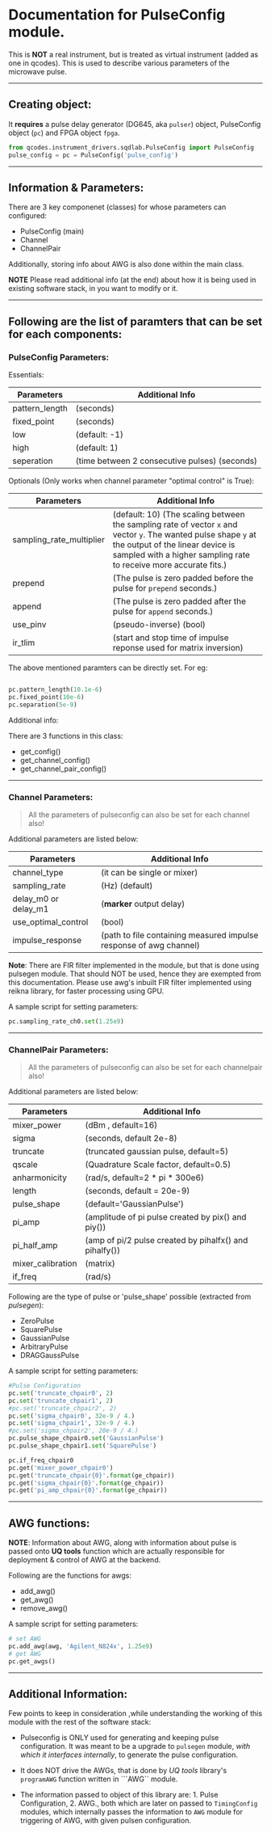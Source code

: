 # Documentation for PulseConfig module.    

This is **NOT** a real instrument, but is treated as virtual instrument (added as one in qcodes). This is used to describe various parameters of the microwave pulse.   

___
## Creating object:

It **requires** a pulse delay generator (DG645, aka ```pulser```) object, PulseConfig object (```pc```) and FPGA object ```fpga```.   

```python
from qcodes.instrument_drivers.sqdlab.PulseConfig import PulseConfig
pulse_config = pc = PulseConfig('pulse_config')
```
___
## Information & Parameters:    

There are 3 key componenet (classes) for whose parameters can configured:   

* PulseConfig (main)
* Channel
* ChannelPair

Additionally, storing info about AWG is also done within the main class.   

**NOTE** Please read additional info (at the end) about how it is being used in existing software stack, in  you want to modify or it.

___
## Following are the list of paramters that can be set for each components:   

### PulseConfig Parameters:   
   
Essentials:    

Parameters | Additional Info
-----------|----------------
pattern_length | (seconds)
fixed_point | (seconds)
low | (default: -1)
high | (default: 1)
seperation | (time between 2 consecutive pulses) (seconds)   

Optionals (Only works when channel parameter "optimal control" is True):      

Parameters | Additional Info
-----------|----------------
sampling_rate_multiplier | (default: 10) (The scaling between the sampling rate of vector `x` and vector `y`. The wanted pulse shape `y` at the output of the linear device is sampled with a higher sampling rate to receive more accurate fits.)   
prepend | (The pulse is zero padded before the pulse for `prepend` seconds.)
append | (The pulse is zero padded after the pulse for `append` seconds.)
use_pinv | (pseudo-inverse) (bool)
ir_tlim | (start and stop time of impulse reponse used for matrix inversion)
    
The above mentioned paramters can be directly set. For eg:

```python

pc.pattern_length(10.1e-6)
pc.fixed_point(10e-6)
pc.separation(5e-9)
```

Additional info:   

There are 3 functions in this class:

* get_config()
* get_channel_config()
* get_channel_pair_config()

___
### Channel Parameters:
    
>All the parameters of pulseconfig can also be set for each channel also!
    
Additional parameters are listed below:

Parameters | Additional Info
-----------|----------------
channel_type | (it can be single or mixer)
sampling_rate | (Hz) (default)
delay_m0 or delay_m1 | (**marker** output delay)
use_optimal_control | (bool)
impulse_response | (path to file containing measured impulse response of awg channel)
    
**Note**: There are FIR filter implemented in the module, but that is done using pulsegen module. That should NOT be used, hence they are exempted from this documentation. Please use awg's inbuilt FIR filter implemented using reikna library, for faster processing using GPU.

A sample script for setting parameters:

```python
pc.sampling_rate_ch0.set(1.25e9)
```

___
### ChannelPair Parameters:

>All the parameters of pulseconfig can also be set for each channelpair also!
   
Additional parameters are listed below:

Parameters | Additional Info
-----------|----------------
mixer_power | (dBm , default=16)
sigma | (seconds, default 2e-8)
truncate | (truncated gaussian pulse, default=5)
qscale | (Quadrature Scale factor, default=0.5)
anharmonicity | (rad/s, default=2 * pi * 300e6)
length | (seconds, default = 20e-9)
pulse_shape | (default='GaussianPulse')
pi_amp | (amplitude of pi pulse created by pix() and piy())
pi_half_amp | (amp of pi/2 pulse created by pihalfx() and pihalfy())
mixer_calibration | (matrix)
if_freq | (rad/s)

Following are the type of pulse or 'pulse_shape' possible (extracted from _pulsegen_):

* ZeroPulse
* SquarePulse
* GaussianPulse
* ArbitraryPulse
* DRAGGaussPulse

A sample script for setting parameters:

```python
#Pulse Configuration 
pc.set('truncate_chpair0', 2)
pc.set('truncate_chpair1', 2)
#pc.set('truncate_chpair2', 2)
pc.set('sigma_chpair0', 32e-9 / 4.)
pc.set('sigma_chpair1', 32e-9 / 4.)
#pc.set('sigma_chpair2', 20e-9 / 4.)
pc.pulse_shape_chpair0.set('GaussianPulse')
pc.pulse_shape_chpair1.set('SquarePulse')

pc.if_freq_chpair0
pc.get('mixer_power_chpair0')
pc.get('truncate_chpair{0}'.format(ge_chpair))
pc.get('sigma_chpair{0}'.format(ge_chpair))
pc.get('pi_amp_chpair{0}'.format(ge_chpair))
```

___
## AWG functions: 

**NOTE**: Information about AWG, along with information about pulse is passed onto **UQ tools** function which are actually responsible for deployment & control of AWG at the backend.

Following are the functions for awgs:

* add_awg()
* get_awg()
* remove_awg()

A sample script for setting parameters:

```python
# set AWG
pc.add_awg(awg, 'Agilent_N824x', 1.25e9)
# get AWG
pc.get_awgs()
```

___
## Additional Information:    
    
Few points to keep in consideration ,while understanding the working of this module with the rest of the software stack:
    
* Pulseconfig is ONLY used for generating and keeping pulse configuration. It was meant to be a upgrade to ```pulsegen``` module, _with which it interfaces internally_, to generate the pulse configuration.  

* It does NOT drive the AWGs, that is done by _UQ tools_ library's ```programAWG``` function written in ```AWG`` module.

* The information passed to object of this library are: 1. Pulse Configuration, 2. AWG., both which are later on passed to ```TimingConfig``` modules, which internally passes the information to ```AWG``` module for triggering of AWG, with given pulsen configuration.
